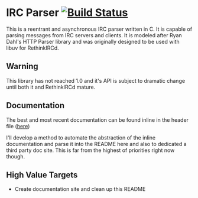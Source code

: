 IRC Parser  [![Build Status](https://secure.travis-ci.org/TheAomx/UnderscoreKit.png)](http://travis-ci.org/TheAomx/irc-parser)
==========
This is a reentrant and asynchronous IRC parser written in C. It is capable of
parsing messages from IRC servers and clients. It is modeled after Ryan Dahl's
HTTP Parser library and was originally designed to be used with libuv for
RethinkIRCd.

Warning
-----
This library has not reached 1.0 and it's API is subject to dramatic change
until both it and RethinkIRCd mature.


Documentation
-------------
The best and most recent documentation can be found inline in the header file
([here](https://github.com/JosephMoniz/irc-parser/blob/master/irc_parser.h))

I'll develop a method to automate the abstraction of the inline documentation
and parse it into the README here and also to dedicated a third party doc site.
This is far from the highest of priorities right now though.

High Value Targets
------------------
 * Create documentation site and clean up this README
